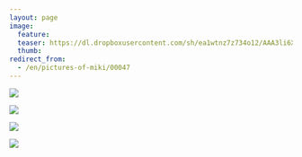 ```yaml
---
layout: page
image:
  feature:
  teaser: https://dl.dropboxusercontent.com/sh/ea1wtnz7z734o12/AAA3li6XecAW0nGo-Ml-gdV7a/mikin-kuvat/1/DSC26740-245px.jpg
  thumb:
redirect_from:
  - /en/pictures-of-miki/00047
---
```


[![](https://dl.dropboxusercontent.com/sh/ea1wtnz7z734o12/AACusU0wNBvBK6uFo01ZNXG8a/mikin-kuvat/1/DSC26928-800px.jpg)](https://dl.dropboxusercontent.com/sh/ea1wtnz7z734o12/AAAnFpETOwVgSogBe2GF0gJaa/mikin-kuvat/1/DSC26928.jpg)

[![](https://dl.dropboxusercontent.com/sh/ea1wtnz7z734o12/AAAUA5JsKTKhMqlK2zkPbqkUa/mikin-kuvat/1/DSC26923-800px.jpg)](https://dl.dropboxusercontent.com/sh/ea1wtnz7z734o12/AAA70VPNzppfXcEfO6W9f_Wta/mikin-kuvat/1/DSC26923.jpg)

[![](https://dl.dropboxusercontent.com/sh/ea1wtnz7z734o12/AAB_T5f7gtIdYanvB4PtvPlHa/mikin-kuvat/1/DSC26761-800px.jpg)](https://dl.dropboxusercontent.com/sh/ea1wtnz7z734o12/AAALkDJoyItRuDSFSQ2acX3za/mikin-kuvat/1/DSC26761.jpg)

[![](https://dl.dropboxusercontent.com/sh/ea1wtnz7z734o12/AADsfG4MMX64vvf5zmYi3duea/mikin-kuvat/1/DSC26740-800px.jpg)](https://dl.dropboxusercontent.com/sh/ea1wtnz7z734o12/AAAoM7J9uyeQVvGioXe5P87wa/mikin-kuvat/1/DSC26740.jpg)
